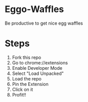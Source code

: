 # Eggo-Waffles
Be productive to get nice egg waffles


# Steps

1. Fork this repo
2. Go to chrome://extensions
3. Enable Developer Mode
4. Select "Load Unpacked"
5. Load the repo
6. Pin the Extension
7. Click on it
8. Profit!!
